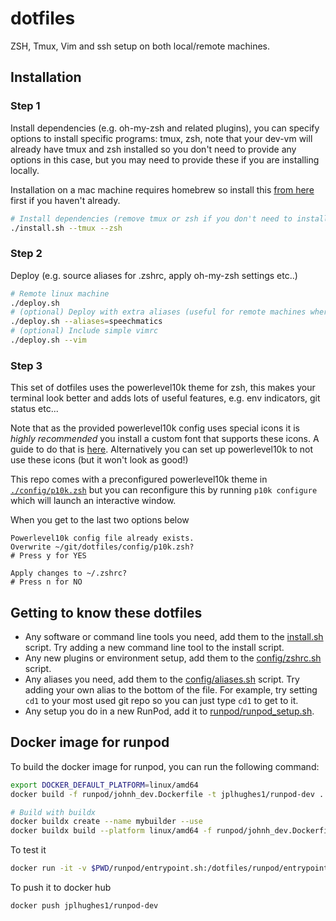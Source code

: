 # dotfiles
ZSH, Tmux, Vim and ssh setup on both local/remote machines.

## Installation

### Step 1
Install dependencies (e.g. oh-my-zsh and related plugins), you can specify options to install specific programs: tmux, zsh, note that your dev-vm will already have tmux and zsh installed so you don't need to provide any options in this case, but you may need to provide these if you are installing locally. 

Installation on a mac machine requires homebrew so install this [from here](https://brew.sh/) first if you haven't already.

```bash
# Install dependencies (remove tmux or zsh if you don't need to install them)
./install.sh --tmux --zsh
```

### Step 2
Deploy (e.g. source aliases for .zshrc, apply oh-my-zsh settings etc..)
```bash
# Remote linux machine
./deploy.sh  
# (optional) Deploy with extra aliases (useful for remote machines where you want specific aliases)
./deploy.sh --aliases=speechmatics
# (optional) Include simple vimrc 
./deploy.sh --vim
```

### Step 3
This set of dotfiles uses the powerlevel10k theme for zsh, this makes your terminal look better and adds lots of useful features, e.g. env indicators, git status etc...

Note that as the provided powerlevel10k config uses special icons it is *highly recommended* you install a custom font that supports these icons. A guide to do that is [here](https://github.com/romkatv/powerlevel10k#meslo-nerd-font-patched-for-powerlevel10k). Alternatively you can set up powerlevel10k to not use these icons (but it won't look as good!)

This repo comes with a preconfigured powerlevel10k theme in [`./config/p10k.zsh`](./config/p10k.zsh) but you can reconfigure this by running `p10k configure` which will launch an interactive window. 


When you get to the last two options below
```
Powerlevel10k config file already exists.
Overwrite ~/git/dotfiles/config/p10k.zsh?
# Press y for YES

Apply changes to ~/.zshrc?
# Press n for NO 
```

## Getting to know these dotfiles

* Any software or command line tools you need, add them to the [install.sh](./install.sh) script. Try adding a new command line tool to the install script.
* Any new plugins or environment setup, add them to the [config/zshrc.sh](./config/zshrc.sh) script.
* Any aliases you need, add them to the [config/aliases.sh](./config/aliases.sh) script. Try adding your own alias to the bottom of the file. For example, try setting `cd1` to your most used git repo so you can just type `cd1` to get to it.
* Any setup you do in a new RunPod, add it to [runpod/runpod_setup.sh](./runpod/runpod_setup.sh).

## Docker image for runpod

To build the docker image for runpod, you can run the following command:

```bash
export DOCKER_DEFAULT_PLATFORM=linux/amd64
docker build -f runpod/johnh_dev.Dockerfile -t jplhughes1/runpod-dev .

# Build with buildx
docker buildx create --name mybuilder --use
docker buildx build --platform linux/amd64 -f runpod/johnh_dev.Dockerfile -t jplhughes1/runpod-dev . --push

```

To test it

```bash
docker run -it -v $PWD/runpod/entrypoint.sh:/dotfiles/runpod/entrypoint.sh -e USE_ZSH=true jplhughes1/runpod-dev /bin/zsh
```

To push it to docker hub

```bash
docker push jplhughes1/runpod-dev
```

